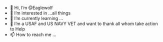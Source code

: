 - 👋 Hi, I’m @Eaglewolf
- 👀 I’m interested in ...all things
- 🌱 I’m currently learning ...
- 💞️ I’m a USAF and US NAVY VET and want to thank all whom take action to Help
- 📫 How to reach me ...

<!---
Eaglewolf/Eaglewolf is a ✨ special ✨ repository because its `README.md` (this file) appears on your GitHub profile.
You can click the Preview link to take a look at your changes.
--->
